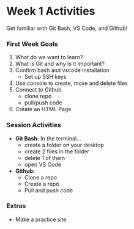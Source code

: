 # Week 1 Activities

Get familiar with Git Bash, VS Code, and Github!

### First Week Goals

1. What do we want to learn?
2. What is Git and why is it important?
3. Confirm bash and vscode installation
    - Set up SSH keys 
4. Use console to create, move and delete files
5. Connect to Github
    - clone repo
    - pull/push code
6. Create an HTML Page

### Session Activities

* **Git Bash:** In the terminal...
    - create a folder on your desktop
    - create 2 files in the folder
    - delete 1 of them
    - open VS Code 
* **Github:** 
    - Clone a repo
    - Create a repo
    - Pull and push code

### Extras
- Make a practice site
